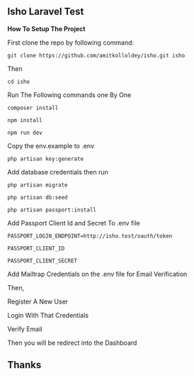
## Isho Laravel Test

**How To Setup The Project**

First clone the repo by following command:

`git clone https://github.com/amitkolloldey/isho.git isho` 

Then 

`cd isho`

Run The Following commands one By One

`composer install`

`npm install`

`npm run dev`

Copy the env.example to .env

`php artisan key:generate`

Add database credentials then run

`php artisan migrate`

`php artisan db:seed`

`php artisan passport:install`

Add Passport Client Id and Secret To .env file

`PASSPORT_LOGIN_ENDPOINT=http://isho.test/oauth/token`

`PASSPORT_CLIENT_ID`

`PASSPORT_CLIENT_SECRET`


Add Mailtrap Credentials on the .env file for Email Verification

Then,

Register A New User

Login With That Credentials

Verify Email

Then you will be redirect into the Dashboard


## Thanks


